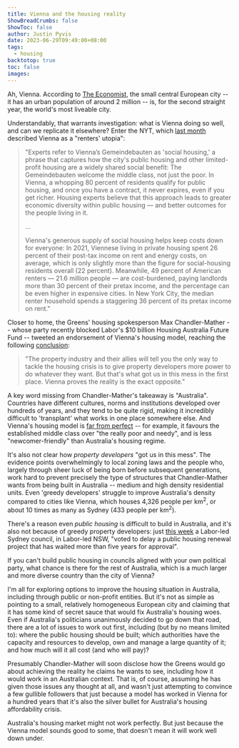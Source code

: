 ```yaml
---
title: Vienna and the housing reality
ShowBreadCrumbs: false
ShowToc: false
author: Justin Pyvis
date: 2023-06-29T09:49:00+08:00
tags:
  - housing
backtotop: true
toc: false
images:
---
```

Ah, Vienna. According to [The Economist](https://www.eiu.com/n/eius-global-liveability-index-hits-a-15-year-high/), the small central European city -- it has an urban population of around 2 million -- is, for the second straight year, the world's most liveable city.

Understandably, that warrants investigation: what is Vienna doing so well, and can we replicate it elsewhere? Enter the NYT, which [last month](https://www.nytimes.com/2023/05/23/magazine/vienna-social-housing.html) described Vienna as a "renters' utopia":

> "Experts refer to Vienna’s Gemeindebauten as 'social housing,' a phrase that captures how the city's public housing and other limited-profit housing are a widely shared social benefit: The Gemeindebauten welcome the middle class, not just the poor. In Vienna, a whopping 80 percent of residents qualify for public housing, and once you have a contract, it never expires, even if you get richer. Housing experts believe that this approach leads to greater economic diversity within public housing — and better outcomes for the people living in it.
> 
> ...
> 
> Vienna's generous supply of social housing helps keep costs down for everyone: In 2021, Viennese living in private housing spent 26 percent of their post-tax income on rent and energy costs, on average, which is only slightly more than the figure for social-housing residents overall (22 percent). Meanwhile, 49 percent of American renters — 21.6 million people — are cost-burdened, paying landlords more than 30 percent of their pretax income, and the percentage can be even higher in expensive cities. In New York City, the median renter household spends a staggering 36 percent of its pretax income on rent."

Closer to home, the Greens' housing spokesperson Max Chandler-Mather -- whose party recently blocked Labor's $10 billion Housing Australia Future Fund -- tweeted an endorsement of Vienna's housing model, reaching the following [conclusion](https://twitter.com/MChandlerMather/status/1673837809403314176):

> "The property industry and their allies will tell you the only way to tackle the housing crisis is to give property developers more power to do whatever they want. But that's what got us in this mess in the first place. Vienna proves the reality is the exact opposite."

A key word missing from Chandler-Mather's takeaway is "Australia". Countries have different cultures, norms and institutions developed over hundreds of years, and they tend to be quite rigid, making it incredibly difficult to 'transplant' what works in one place somewhere else. And Vienna's housing model is [far from perfect](https://www.tandfonline.com/doi/full/10.1080/02673037.2018.1485882) -- for example, it favours the established middle class over "the really poor and needy", and is less "newcomer-friendly" than Australia's housing regime.

It's also not clear how *property developers* "got us in this mess". The evidence points overwhelmingly to local zoning laws and the people who, largely through sheer luck of being born before subsequent generations, work hard to prevent precisely the type of structures that Chandler-Mather wants from being built in Australia -- medium and high density residential units. Even 'greedy developers' struggle to improve Australia's density compared to cities like Vienna, which houses 4,326 people per km<sup>2</sup>, or about 10 times as many as Sydney (433 people per km<sup>2</sup>).  

There's a reason even *public housing* is difficult to build in Australia, and it's also not because of greedy property developers: just [this week](https://www.smh.com.au/national/nsw/five-years-to-get-nowhere-minister-slams-sydney-council-over-housing-impasse-20230606-p5dea2.html) a Labor-led Sydney council, in Labor-led NSW, "voted to delay a public housing renewal project that has waited more than five years for approval".

If you can't build public housing in councils aligned with your own political party, what chance is there for the rest of Australia, which is a much larger and more diverse country than the city of Vienna?

I'm all for exploring options to improve the housing situation in Australia, including through public or non-profit entities. But it's not as simple as pointing to a small, relatively homogeneous European city and claiming that it has some kind of secret sauce that would fix Australia's housing woes. Even if Australia's politicians unanimously decided to go down that road, there are a lot of issues to work out first, including (but by no means limited to): where the public housing should be built; which authorities have the capacity and resources to develop, own and manage a large quantity of it; and how much will it all cost (and who will pay)? 

Presumably Chandler-Mather will soon disclose how the Greens would go about achieving the reality he claims he wants to see, including how it would work in an Australian context. That is, of course, assuming he has given those issues any thought at all, and wasn't just attempting to convince a few gullible followers that just because a model has worked in Vienna for a hundred years that it's also the silver bullet for Australia's housing affordability crisis. 

Australia's housing market might not work perfectly. But just because the Vienna model sounds good to some, that doesn't mean it will work well down under.